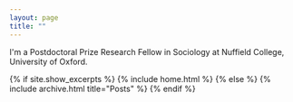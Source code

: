 ```yaml
---
layout: page
title: ""
---
```


I'm a Postdoctoral Prize Research Fellow in Sociology at Nuffield College, University of Oxford.

{% if site.show_excerpts %}
  {% include home.html %}
{% else %}
  {% include archive.html title="Posts" %}
{% endif %}
